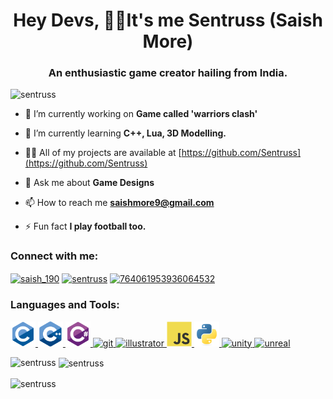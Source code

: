 <h1 align="center">Hey Devs, 👋🏻It's me Sentruss (Saish More)</h1>
<h3 align="center">An enthusiastic game creator hailing from India.</h3>

<p align="left"> <img src="https://komarev.com/ghpvc/?username=sentruss&label=Profile%20views&color=0e75b6&style=flat" alt="sentruss" /> </p>

- 🔭 I’m currently working on **Game called 'warriors clash'**

- 🌱 I’m currently learning **C++, Lua, 3D Modelling.**

- 👨‍💻 All of my projects are available at [https://github.com/Sentruss](https://github.com/Sentruss)

- 💬 Ask me about **Game Designs**

- 📫 How to reach me **saishmore9@gmail.com**

- ⚡ Fun fact **I play football too.**

<h3 align="left">Connect with me:</h3>
<p align="left">
<a href="https://instagram.com/saish_190" target="blank"><img align="center" src="https://raw.githubusercontent.com/rahuldkjain/github-profile-readme-generator/master/src/images/icons/Social/instagram.svg" alt="saish_190" height="30" width="40" /></a>
<a href="https://www.youtube.com/c/sentruss" target="blank"><img align="center" src="https://raw.githubusercontent.com/rahuldkjain/github-profile-readme-generator/master/src/images/icons/Social/youtube.svg" alt="sentruss" height="30" width="40" /></a>
<a href="https://discord.gg/764061953936064532" target="blank"><img align="center" src="https://raw.githubusercontent.com/rahuldkjain/github-profile-readme-generator/master/src/images/icons/Social/discord.svg" alt="764061953936064532" height="30" width="40" /></a>
</p>

<h3 align="left">Languages and Tools:</h3>
<p align="left"> <a href="https://www.cprogramming.com/" target="_blank" rel="noreferrer"> <img src="https://raw.githubusercontent.com/devicons/devicon/master/icons/c/c-original.svg" alt="c" width="40" height="40"/> </a> <a href="https://www.w3schools.com/cpp/" target="_blank" rel="noreferrer"> <img src="https://raw.githubusercontent.com/devicons/devicon/master/icons/cplusplus/cplusplus-original.svg" alt="cplusplus" width="40" height="40"/> </a> <a href="https://www.w3schools.com/cs/" target="_blank" rel="noreferrer"> <img src="https://raw.githubusercontent.com/devicons/devicon/master/icons/csharp/csharp-original.svg" alt="csharp" width="40" height="40"/> </a> <a href="https://git-scm.com/" target="_blank" rel="noreferrer"> <img src="https://www.vectorlogo.zone/logos/git-scm/git-scm-icon.svg" alt="git" width="40" height="40"/> </a> <a href="https://www.adobe.com/in/products/illustrator.html" target="_blank" rel="noreferrer"> <img src="https://www.vectorlogo.zone/logos/adobe_illustrator/adobe_illustrator-icon.svg" alt="illustrator" width="40" height="40"/> </a> <a href="https://developer.mozilla.org/en-US/docs/Web/JavaScript" target="_blank" rel="noreferrer"> <img src="https://raw.githubusercontent.com/devicons/devicon/master/icons/javascript/javascript-original.svg" alt="javascript" width="40" height="40"/> </a> <a href="https://www.python.org" target="_blank" rel="noreferrer"> <img src="https://raw.githubusercontent.com/devicons/devicon/master/icons/python/python-original.svg" alt="python" width="40" height="40"/> </a> <a href="https://unity.com/" target="_blank" rel="noreferrer"> <img src="https://www.vectorlogo.zone/logos/unity3d/unity3d-icon.svg" alt="unity" width="40" height="40"/> </a> <a href="https://unrealengine.com/" target="_blank" rel="noreferrer"> <img src="https://raw.githubusercontent.com/kenangundogan/fontisto/036b7eca71aab1bef8e6a0518f7329f13ed62f6b/icons/svg/brand/unreal-engine.svg" alt="unreal" width="40" height="40"/> </a> </p>

<p><img align="left" src="https://github-readme-stats.vercel.app/api/top-langs?username=sentruss&show_icons=true&locale=en&layout=compact" alt="sentruss" /></p>

<p>&nbsp;<img align="center" src="https://github-readme-stats.vercel.app/api?username=sentruss&show_icons=true&locale=en" alt="sentruss" /></p>

<p><img align="center" src="https://github-readme-streak-stats.herokuapp.com/?user=sentruss&" alt="sentruss" /></p>
